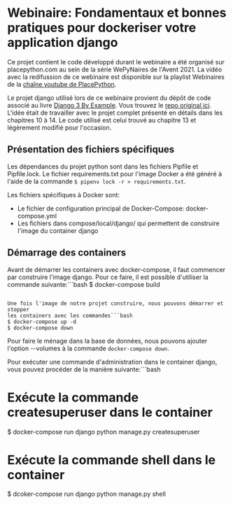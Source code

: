 # Webinaire: Fondamentaux et bonnes pratiques pour dockeriser votre application django

Ce projet contient le code développé durant le webinaire a été organisé sur 
placepython.com au sein de la série WePyNaires de l'Avent 2021. La vidéo avec
la redifussion de ce webinaire est disponible sur la playlist Webinaires de la
[chaîne youtube de PlacePython](https://www.youtube.com/playlist?list=PLwMb0z7bJHmw-3q2G02CD2Pe9UedwPHEt).

Le projet django utilisé lors de ce webinaire provient du dépôt de code associé
au livre [Django 3 By Example](https://www.packtpub.com/product/django-3-by-example-third-edition/9781838981952). Vous trouvez le [repo original ici](https://github.com/PacktPublishing/Django-3-by-Example). L'idée était
de travailler avec le projet complet présenté en détails dans les chapitres 10
à 14. Le code utilisé est celui trouvé au chapitre 13 et légèrement modifié
pour l'occasion.

## Présentation des fichiers spécifiques

Les dépendances du projet python sont dans les fichiers Pipfile et Pipfile.lock.
Le fichier requirements.txt pour l'image Docker a été généré à l'aide de la
commande `$ pipenv lock -r > requirements.txt`.

Les fichiers spécifiques à Docker sont:
- Le fichier de configuration principal de Docker-Compose: docker-compose.yml
- Les fichiers dans compose/local/django/ qui permettent de construire l'image du container django

## Démarrage des containers

Avant de démarrer les containers avec docker-compose, il faut commencer par 
construire l'image django. Pour ce faire, il est possible d'utiliser la commande
suivante:```bash
$ docker-compose build
```

Une fois l'image de notre projet construire, nous pouvons démarrer et stopper
les containers avec les commandes```bash
$ docker-compose up -d
$ docker-compose down
````

Pour faire le ménage dans la base de données, nous pouvons ajouter l'option --volumes
à la commande `docker-compose down`.

Pour exécuter une commande d'administration dans le container django, vous pouvez
procéder de la manière suivante:```bash
# Exécute la commande createsuperuser dans le container
$ docker-compose run django python manage.py createsuperuser

# Exécute la commande shell dans le container
$ dcoker-compose run django python manage.py shell
```
